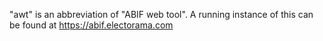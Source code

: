 "awt" is an abbreviation of "ABIF web tool".  A running instance of this can be found at https://abif.electorama.com

